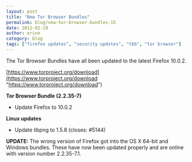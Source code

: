 ```yaml
---
layout: post
title: "New Tor Browser Bundles"
permalink: blog/new-tor-browser-bundles-15
date: 2012-02-19
author: erinn
category: blog
tags: ["firefox updates", "security updates", "tbb", "tor browser"]
---
```


The Tor Browser Bundles have all been updated to the latest Firefox 10.0.2.

[https://www.torproject.org/download](https://www.torproject.org/download "https://www.torproject.org/download")

**Tor Browser Bundle (2.2.35-7)**

- Update Firefox to 10.0.2

**Linux updates**

- Update libpng to 1.5.8 (closes: #5144)

**UPDATE:** The wrong version of Firefox got into the OS X 64-bit and Windows bundles. These have now been updated properly and are online with version number 2.2.35-7.1.

